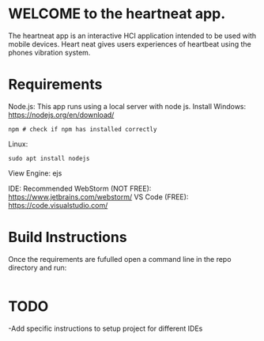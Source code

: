 # WELCOME to the heartneat app.
The heartneat app is an interactive HCI application intended to be used with mobile devices. Heart neat gives users experiences of heartbeat using the phones vibration system.

# Requirements
Node.js: This app runs using a local server with node js. 
  Install
  Windows: https://nodejs.org/en/download/
  ```
  npm # check if npm has installed correctly
  ```
  Linux:
  ```
 sudo apt install nodejs
  ```
View Engine: ejs

IDE: 
    Recommended
      WebStorm (NOT FREE): https://www.jetbrains.com/webstorm/
      VS Code (FREE): https://code.visualstudio.com/

# Build Instructions
Once the requirements are fufulled open a command line in the repo directory and run: 
``` node '.'
```

# TODO
-Add specific instructions to setup project for different IDEs 
